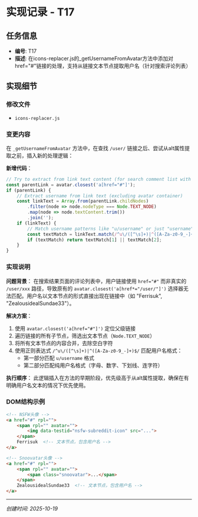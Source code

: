 # 实现记录 - T17

## 任务信息
- **编号**: T17
- **描述**: 在icons-replacer.js的_getUsernameFromAvatar方法中添加对href="#"链接的处理，支持从链接文本节点提取用户名（针对搜索评论列表）

## 实现细节

### 修改文件
- `icons-replacer.js`

### 变更内容

在 `_getUsernameFromAvatar` 方法中，在查找 `/user/` 链接之后、尝试从alt属性提取之前，插入新的处理逻辑：

**新增代码**：
```javascript
// Try to extract from link text content (for search comment list with href="#")
const parentLink = avatar.closest('a[href="#"]');
if (parentLink) {
    // Extract username from link text (excluding avatar container)
    const linkText = Array.from(parentLink.childNodes)
        .filter(node => node.nodeType === Node.TEXT_NODE)
        .map(node => node.textContent.trim())
        .join('');
    if (linkText) {
        // Match username patterns like "u/username" or just "username"
        const textMatch = linkText.match(/^u\/([^\s]+)|^([A-Za-z0-9_-]+)$/);
        if (textMatch) return textMatch[1] || textMatch[2];
    }
}
```

### 实现说明

**问题背景**：
在搜索结果页面的评论列表中，用户链接使用 `href="#"` 而非真实的 `/user/xxx` 路径，导致原有的 `avatar.closest('a[href*="/user/"]')` 选择器无法匹配。用户名以文本节点的形式直接出现在链接中（如 "Ferrisuk", "ZealousidealSundae33"）。

**解决方案**：
1. 使用 `avatar.closest('a[href="#"]')` 定位父级链接
2. 遍历链接的所有子节点，筛选出文本节点（`Node.TEXT_NODE`）
3. 将所有文本节点的内容合并，去除空白字符
4. 使用正则表达式 `/^u\/([^\s]+)|^([A-Za-z0-9_-]+)$/` 匹配用户名格式：
   - 第一部分匹配 `u/username` 格式
   - 第二部分匹配纯用户名格式（字母、数字、下划线、连字符）

**执行顺序**：
此逻辑插入在方法的早期阶段，优先级高于从alt属性提取，确保在有明确用户名文本的情况下优先使用。

### DOM结构示例
```html
<!-- NSFW头像 -->
<a href="#" rpl="">
    <span rpl="" avatar="">
        <img data-testid="nsfw-subreddit-icon" src="...">
    </span>
    Ferrisuk  <!-- 文本节点，包含用户名 -->
</a>

<!-- Snoovatar头像 -->
<a href="#" rpl="">
    <span rpl="" avatar="">
        <span class="snoovatar">...</span>
    </span>
    ZealousidealSundae33  <!-- 文本节点，包含用户名 -->
</a>
```

---
*创建时间: 2025-10-19*
